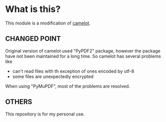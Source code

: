 # What is this?

This module is a modification of [camelot][1].

[1]:https://github.com/camelot-dev/camelot

## CHANGED POINT

Original version of camelot used "PyPDF2" package, however the package have not been maintained for a long time.
So camelot has several problems like

- can't read files with th exception of ones encoded by utf-8
- some files are unexpectedly encrypted

When using "PyMuPDF", most of the problems are resolved.

## OTHERS

This repository is for my personal use.
